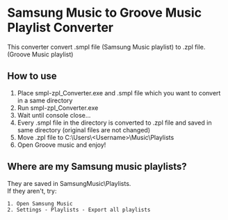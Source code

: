 # Samsung Music to Groove Music Playlist Converter
This converter convert .smpl file (Samsung Music playlist) to .zpl file. (Groove Music playlist)
## How to use
1. Place smpl-zpl_Converter.exe and .smpl file which you want to convert in a same directory
2. Run smpl-zpl_Converter.exe
3. Wait until console close...
4. Every .smpl file in the directory is converted to .zpl file and saved in same directory (original files are not changed) 
5. Move .zpl file to C:\\Users\\\<Username>\\Music\\Playlists
6. Open Groove music and enjoy!

## Where are my Samsung music playlists?
They are saved in SamsungMusic\\Playlists.   
If they aren't, try:

	1. Open Samsung Music
	2. Settings - Playlists - Export all playlists
